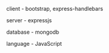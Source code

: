client - bootstrap, express-handlebars

server - expressjs

database - mongodb 

language - JavaScript
